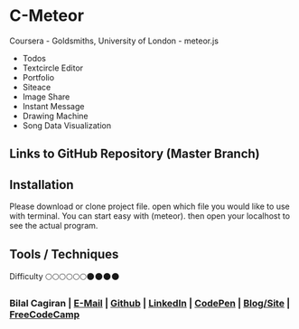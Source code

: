 # C-Meteor
Coursera - Goldsmiths, University of London - meteor.js 

- Todos
- Textcircle Editor
- Portfolio
- Siteace
- Image Share
- Instant Message
- Drawing Machine
- Song Data Visualization

## Links to GitHub Repository (Master Branch)


## Installation
Please download or clone project file. open which file you would like to use with terminal. You can start easy with (meteor). then open your localhost to see the actual program.

## Tools / Techniques


Difficulty :full_moon::full_moon::full_moon::full_moon::full_moon::full_moon::new_moon::new_moon::new_moon::new_moon:

### Bilal Cagiran  | [E-Mail](mailto:bcagiran@hotmail.com) | [Github](https://github.com/extwiii/) | [LinkedIn](https://linkedin.com/in/bilalcagiran) | [CodePen](http://codepen.io/extwiii/) | [Blog/Site](http://bilalcagiran.com) | [FreeCodeCamp](https://www.freecodecamp.com/extwiii) 

